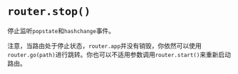 # `router.stop()`

停止监听`popstate`和`hashchange`事件。

注意，当路由处于停止状态，`router.app`并没有销毁，你依然可以使用`router.go(path)`进行跳转。你也可以不适用参数调用`router.start()`来重新启动路由。
